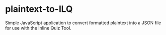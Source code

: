# plaintext-to-ILQ
Simple JavaScript application to convert formatted plaintext into a JSON file for use with the Inline Quiz Tool.
